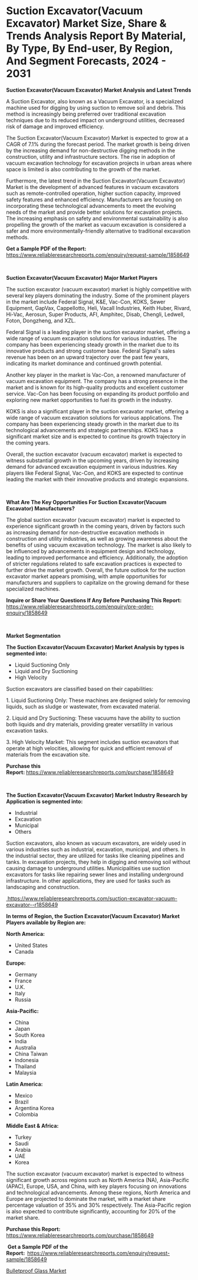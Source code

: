 <p><h1>Suction Excavator(Vacuum Excavator) Market Size, Share & Trends Analysis Report By Material, By Type, By End-user, By Region, And Segment Forecasts, 2024 - 2031</h1></p><p><strong>Suction Excavator(Vacuum Excavator) Market Analysis and Latest Trends</strong></p>
<p><p>A Suction Excavator, also known as a Vacuum Excavator, is a specialized machine used for digging by using suction to remove soil and debris. This method is increasingly being preferred over traditional excavation techniques due to its reduced impact on underground utilities, decreased risk of damage and improved efficiency. </p><p>The Suction Excavator(Vacuum Excavator) Market is expected to grow at a CAGR of 7.1% during the forecast period. The market growth is being driven by the increasing demand for non-destructive digging methods in the construction, utility and infrastructure sectors. The rise in adoption of vacuum excavation technology for excavation projects in urban areas where space is limited is also contributing to the growth of the market.</p><p>Furthermore, the latest trend in the Suction Excavator(Vacuum Excavator) Market is the development of advanced features in vacuum excavators such as remote-controlled operation, higher suction capacity, improved safety features and enhanced efficiency. Manufacturers are focusing on incorporating these technological advancements to meet the evolving needs of the market and provide better solutions for excavation projects. The increasing emphasis on safety and environmental sustainability is also propelling the growth of the market as vacuum excavation is considered a safer and more environmentally-friendly alternative to traditional excavation methods.</p></p>
<p><strong>Get a Sample PDF of the Report:&nbsp;</strong> <a href="https://www.reliableresearchreports.com/enquiry/request-sample/1858649">https://www.reliableresearchreports.com/enquiry/request-sample/1858649</a></p>
<p>&nbsp;</p>
<p><strong>Suction Excavator(Vacuum Excavator) Major Market Players</strong></p>
<p><p>The suction excavator (vacuum excavator) market is highly competitive with several key players dominating the industry. Some of the prominent players in the market include Federal Signal, K&E, Vac-Con, KOKS, Sewer Equipment, GapVax, Cappellotto, Heli, Vacall Industries, Keith Huber, Rivard, Hi-Vac, Aerosun, Super Products, AFI, Amphitec, Disab, Chengli, Ledwell, Foton, Dongzheng, and XZL.</p><p>Federal Signal is a leading player in the suction excavator market, offering a wide range of vacuum excavation solutions for various industries. The company has been experiencing steady growth in the market due to its innovative products and strong customer base. Federal Signal's sales revenue has been on an upward trajectory over the past few years, indicating its market dominance and continued growth potential.</p><p>Another key player in the market is Vac-Con, a renowned manufacturer of vacuum excavation equipment. The company has a strong presence in the market and is known for its high-quality products and excellent customer service. Vac-Con has been focusing on expanding its product portfolio and exploring new market opportunities to fuel its growth in the industry.</p><p>KOKS is also a significant player in the suction excavator market, offering a wide range of vacuum excavation solutions for various applications. The company has been experiencing steady growth in the market due to its technological advancements and strategic partnerships. KOKS has a significant market size and is expected to continue its growth trajectory in the coming years.</p><p>Overall, the suction excavator (vacuum excavator) market is expected to witness substantial growth in the upcoming years, driven by increasing demand for advanced excavation equipment in various industries. Key players like Federal Signal, Vac-Con, and KOKS are expected to continue leading the market with their innovative products and strategic expansions.</p></p>
<p>&nbsp;</p>
<p><strong>What Are The Key Opportunities For Suction Excavator(Vacuum Excavator) Manufacturers?</strong></p>
<p><p>The global suction excavator (vacuum excavator) market is expected to experience significant growth in the coming years, driven by factors such as increasing demand for non-destructive excavation methods in construction and utility industries, as well as growing awareness about the benefits of using vacuum excavation technology. The market is also likely to be influenced by advancements in equipment design and technology, leading to improved performance and efficiency. Additionally, the adoption of stricter regulations related to safe excavation practices is expected to further drive the market growth. Overall, the future outlook for the suction excavator market appears promising, with ample opportunities for manufacturers and suppliers to capitalize on the growing demand for these specialized machines.</p></p>
<p><strong>Inquire or Share Your Questions If Any Before Purchasing This Report:</strong> <a href="https://www.reliableresearchreports.com/enquiry/pre-order-enquiry/1858649">https://www.reliableresearchreports.com/enquiry/pre-order-enquiry/1858649</a></p>
<p>&nbsp;</p>
<p><strong>Market Segmentation</strong></p>
<p><strong>The Suction Excavator(Vacuum Excavator) Market Analysis by types is segmented into:</strong></p>
<p><ul><li>Liquid Suctioning Only</li><li>Liquid and Dry Suctioning</li><li>High Velocity</li></ul></p>
<p><p>Suction excavators are classified based on their capabilities:</p><p>1. Liquid Suctioning Only: These machines are designed solely for removing liquids, such as sludge or wastewater, from excavated material.</p><p>2. Liquid and Dry Suctioning: These vacuums have the ability to suction both liquids and dry materials, providing greater versatility in various excavation tasks.</p><p>3. High Velocity Market: This segment includes suction excavators that operate at high velocities, allowing for quick and efficient removal of materials from the excavation site.</p></p>
<p><strong>Purchase this Report:&nbsp;</strong><a href="https://www.reliableresearchreports.com/purchase/1858649">https://www.reliableresearchreports.com/purchase/1858649</a></p>
<p>&nbsp;</p>
<p><strong>The Suction Excavator(Vacuum Excavator) Market Industry Research by Application is segmented into:</strong></p>
<p><ul><li>Industrial</li><li>Excavation</li><li>Municipal</li><li>Others</li></ul></p>
<p><p>Suction excavators, also known as vacuum excavators, are widely used in various industries such as industrial, excavation, municipal, and others. In the industrial sector, they are utilized for tasks like cleaning pipelines and tanks. In excavation projects, they help in digging and removing soil without causing damage to underground utilities. Municipalities use suction excavators for tasks like repairing sewer lines and installing underground infrastructure. In other applications, they are used for tasks such as landscaping and construction.</p></p>
<p><a href="https://www.reliableresearchreports.com/suction-excavator-vacuum-excavator--r1858649">&nbsp;https://www.reliableresearchreports.com/suction-excavator-vacuum-excavator--r1858649</a></p>
<p><strong>In terms of Region, the Suction Excavator(Vacuum Excavator) Market Players available by Region are:</strong></p>
<p>
    <p> <strong> North America: </strong>
        <ul>
            <li>United States</li>
            <li>Canada</li>
        </ul>
        </p> 
    <p> <strong> Europe: </strong>
        <ul>
            <li>Germany</li>
            <li>France</li>
            <li>U.K.</li>
            <li>Italy</li>
            <li>Russia</li>
        </ul>
        </p> 
    <p> <strong> Asia-Pacific: </strong>
        <ul>
            <li>China</li>
            <li>Japan</li>
            <li>South Korea</li>
            <li>India</li>
            <li>Australia</li>
            <li>China Taiwan</li>
            <li>Indonesia</li>
            <li>Thailand</li>
            <li>Malaysia</li>
        </ul>
        </p> 
    <p> <strong> Latin America: </strong>
        <ul>
            <li>Mexico</li>
            <li>Brazil</li>
            <li>Argentina Korea</li>
            <li>Colombia</li>
        </ul>
        </p> 
    <p> <strong> Middle East & Africa: </strong>
        <ul>
            <li>Turkey</li>
            <li>Saudi</li>
            <li>Arabia</li>
            <li>UAE</li>
            <li>Korea</li>
        </ul>
    </p>
    </p>
<p><p>The suction excavator (vacuum excavator) market is expected to witness significant growth across regions such as North America (NA), Asia-Pacific (APAC), Europe, USA, and China, with key players focusing on innovations and technological advancements. Among these regions, North America and Europe are projected to dominate the market, with a market share percentage valuation of 35% and 30% respectively. The Asia-Pacific region is also expected to contribute significantly, accounting for 20% of the market share.</p></p>
<p><strong>Purchase this Report: </strong><a href="https://www.reliableresearchreports.com/purchase/1858649">https://www.reliableresearchreports.com/purchase/1858649</a></p>
<p>&nbsp;<strong>Get a Sample PDF of the Report:&nbsp;&nbsp;</strong><a href="https://www.reliableresearchreports.com/enquiry/request-sample/1858649">https://www.reliableresearchreports.com/enquiry/request-sample/1858649</a></p>
<p><strong></strong></p>
<p><p><a href="https://gamy-alyssum-396.notion.site/Bulletproof-Glass-Market-Exploring-Market-Share-Market-Trends-and-Future-Growth-59da87804da94c458b8cf3264e009214">Bulletproof Glass Market</a></p></p>